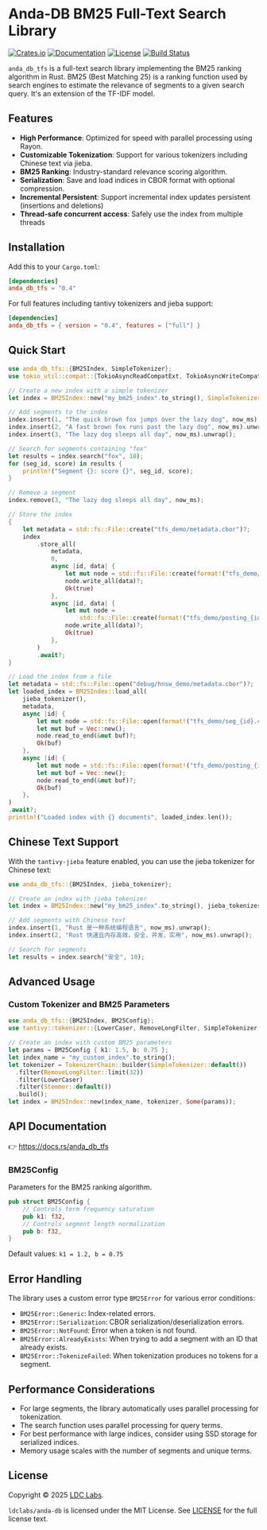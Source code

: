 # Anda-DB BM25 Full-Text Search Library

[![Crates.io](https://img.shields.io/crates/v/anda_db_tfs)](https://crates.io/crates/anda_db_tfs)
[![Documentation](https://docs.rs/anda_db_tfs/badge.svg)](https://docs.rs/anda_db_tfs)
[![License](https://img.shields.io/badge/license-MIT-blue.svg)](LICENSE)
[![Build Status](https://github.com/ldclabs/anda-db/actions/workflows/test.yml/badge.svg)](https://github.com/ldclabs/anda-db/actions)

`anda_db_tfs` is a full-text search library implementing the BM25 ranking algorithm in Rust. BM25 (Best Matching 25) is a ranking function used by search engines to estimate the relevance of segments to a given search query. It's an extension of the TF-IDF model.

## Features

- **High Performance**: Optimized for speed with parallel processing using Rayon.
- **Customizable Tokenization**: Support for various tokenizers including Chinese text via jieba.
- **BM25 Ranking**: Industry-standard relevance scoring algorithm.
- **Serialization**: Save and load indices in CBOR format with optional compression.
- **Incremental Persistent**: Support incremental index updates persistent (insertions and deletions)
- **Thread-safe concurrent access**: Safely use the index from multiple threads

## Installation

Add this to your `Cargo.toml`:

```toml
[dependencies]
anda_db_tfs = "0.4"
```

For full features including tantivy tokenizers and jieba support:

```toml
[dependencies]
anda_db_tfs = { version = "0.4", features = ["full"] }
```

## Quick Start

```rust
use anda_db_tfs::{BM25Index, SimpleTokenizer};
use tokio_util::compat::{TokioAsyncReadCompatExt, TokioAsyncWriteCompatExt};

// Create a new index with a simple tokenizer
let index = BM25Index::new("my_bm25_index".to_string(), SimpleTokenizer::default(), None);

// Add segments to the index
index.insert(1, "The quick brown fox jumps over the lazy dog", now_ms).unwrap();
index.insert(2, "A fast brown fox runs past the lazy dog", now_ms).unwrap();
index.insert(3, "The lazy dog sleeps all day", now_ms).unwrap();

// Search for segments containing "fox"
let results = index.search("fox", 10);
for (seg_id, score) in results {
    println!("Segment {}: score {}", seg_id, score);
}

// Remove a segment
index.remove(3, "The lazy dog sleeps all day", now_ms);

// Store the index
{
    let metadata = std::fs::File::create("tfs_demo/metadata.cbor")?;
    index
        .store_all(
            metadata,
            0,
            async |id, data| {
                let mut node = std::fs::File::create(format!("tfs_demo/seg_{id}.cbor"))?;
                node.write_all(data)?;
                Ok(true)
            },
            async |id, data| {
                let mut node =
                    std::fs::File::create(format!("tfs_demo/posting_{id}.cbor"))?;
                node.write_all(data)?;
                Ok(true)
            },
        )
        .await?;
}

// Load the index from a file
let metadata = std::fs::File::open("debug/hnsw_demo/metadata.cbor")?;
let loaded_index = BM25Index::load_all(
    jieba_tokenizer(),
    metadata,
    async |id| {
        let mut node = std::fs::File::open(format!("tfs_demo/seg_{id}.cbor"))?;
        let mut buf = Vec::new();
        node.read_to_end(&mut buf)?;
        Ok(buf)
    },
    async |id| {
        let mut node = std::fs::File::open(format!("tfs_demo/posting_{id}.cbor"))?;
        let mut buf = Vec::new();
        node.read_to_end(&mut buf)?;
        Ok(buf)
    },
)
.await?;
println!("Loaded index with {} documents", loaded_index.len());
```

## Chinese Text Support

With the `tantivy-jieba` feature enabled, you can use the jieba tokenizer for Chinese text:

```rust
use anda_db_tfs::{BM25Index, jieba_tokenizer};

// Create an index with jieba tokenizer
let index = BM25Index::new("my_bm25_index".to_string(), jieba_tokenizer(), None);

// Add segments with Chinese text
index.insert(1, "Rust 是一种系统编程语言", now_ms).unwrap();
index.insert(2, "Rust 快速且内存高效，安全、并发、实用", now_ms).unwrap();

// Search for segments
let results = index.search("安全", 10);
```

## Advanced Usage

### Custom Tokenizer and BM25 Parameters

```rust
use anda_db_tfs::{BM25Index, BM25Config};
use tantivy::tokenizer::{LowerCaser, RemoveLongFilter, SimpleTokenizer, Stemmer};

// Create an index with custom BM25 parameters
let params = BM25Config { k1: 1.5, b: 0.75 };
let index_name = "my_custom_index".to_string();
let tokenizer = TokenizerChain::builder(SimpleTokenizer::default())
  .filter(RemoveLongFilter::limit(32))
  .filter(LowerCaser)
  .filter(Stemmer::default())
  .build();
let index = BM25Index::new(index_name, tokenizer, Some(params));
```

## API Documentation

👉 https://docs.rs/anda_db_tfs

### BM25Config

Parameters for the BM25 ranking algorithm.

```rust
pub struct BM25Config {
    // Controls term frequency saturation
    pub k1: f32,
    // Controls segment length normalization
    pub b: f32,
}
```

Default values: `k1 = 1.2, b = 0.75`

## Error Handling

The library uses a custom error type `BM25Error` for various error conditions:

- `BM25Error::Generic`: Index-related errors.
- `BM25Error::Serialization`: CBOR serialization/deserialization errors.
- `BM25Error::NotFound`: Error when a token is not found.
- `BM25Error::AlreadyExists`: When trying to add a segment with an ID that already exists.
- `BM25Error::TokenizeFailed`: When tokenization produces no tokens for a segment.

## Performance Considerations

- For large segments, the library automatically uses parallel processing for tokenization.
- The search function uses parallel processing for query terms.
- For best performance with large indices, consider using SSD storage for serialized indices.
- Memory usage scales with the number of segments and unique terms.

## License
Copyright © 2025 [LDC Labs](https://github.com/ldclabs).

`ldclabs/anda-db` is licensed under the MIT License. See [LICENSE](../../LICENSE) for the full license text.